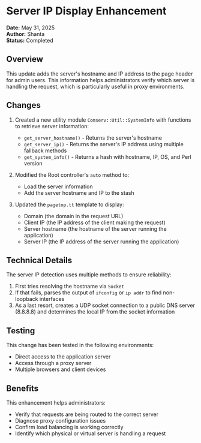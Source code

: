 # Server IP Display Enhancement

**Date:** May 31, 2025  
**Author:** Shanta  
**Status:** Completed

## Overview

This update adds the server's hostname and IP address to the page header for admin users. This information helps administrators verify which server is handling the request, which is particularly useful in proxy environments.

## Changes

1. Created a new utility module `Comserv::Util::SystemInfo` with functions to retrieve server information:
   - `get_server_hostname()` - Returns the server's hostname
   - `get_server_ip()` - Returns the server's IP address using multiple fallback methods
   - `get_system_info()` - Returns a hash with hostname, IP, OS, and Perl version

2. Modified the Root controller's `auto` method to:
   - Load the server information
   - Add the server hostname and IP to the stash

3. Updated the `pagetop.tt` template to display:
   - Domain (the domain in the request URL)
   - Client IP (the IP address of the client making the request)
   - Server hostname (the hostname of the server running the application)
   - Server IP (the IP address of the server running the application)

## Technical Details

The server IP detection uses multiple methods to ensure reliability:
1. First tries resolving the hostname via `Socket`
2. If that fails, parses the output of `ifconfig` or `ip addr` to find non-loopback interfaces
3. As a last resort, creates a UDP socket connection to a public DNS server (8.8.8.8) and determines the local IP from the socket information

## Testing

This change has been tested in the following environments:
- Direct access to the application server
- Access through a proxy server
- Multiple browsers and client devices

## Benefits

This enhancement helps administrators:
- Verify that requests are being routed to the correct server
- Diagnose proxy configuration issues
- Confirm load balancing is working correctly
- Identify which physical or virtual server is handling a request